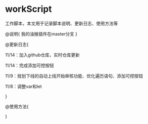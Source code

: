# workScript
工作脚本，本文用于记录脚本说明、更新日志、使用方法等

@说明{
我的油猴插件在master分支
}

@更新日志{

11/14：加入github仓库，实时仓库更新

11/14：完成添加可控按钮

11/9：规划下线的自动上线开始审核功能、优化遍历语句、添加可控按钮

11/8：调整var和let

}

@使用方法{

}
